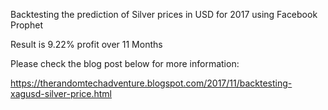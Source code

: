 Backtesting the prediction of Silver prices in USD for 2017 using Facebook Prophet

Result is 9.22% profit over 11 Months

Please check the blog post below for more information:

https://therandomtechadventure.blogspot.com/2017/11/backtesting-xagusd-silver-price.html
